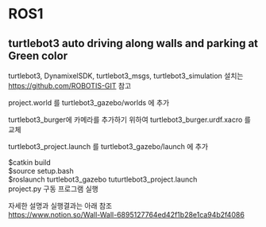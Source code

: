 # ROS1
## turtlebot3 auto driving along walls and parking at Green color  
  
turtlebot3, DynamixelSDK, turtlebot3_msgs, turtlebot3_simulation 설치는 https://github.com/ROBOTIS-GIT 참고   
  
project.world 를 turtlebot3_gazebo/worlds 에 추가  
  
turtlebot3_burger에 카메라를 추가하기 위하여 turtlebot3_burger.urdf.xacro 를 교체  
  
turtlebot3_project.launch 를 turtlebot3_gazebo/launch 에 추가  
  
$catkin build  
$source setup.bash  
$roslaunch turtlebot3_gazebo tuturtlebot3_project.launch   
project.py 구동 프로그램 실행  
  
자세한 설명과 실행결과는 아래 참조  
https://www.notion.so/Wall-Wall-6895127764ed42f1b28e1ca94b2f4086  
